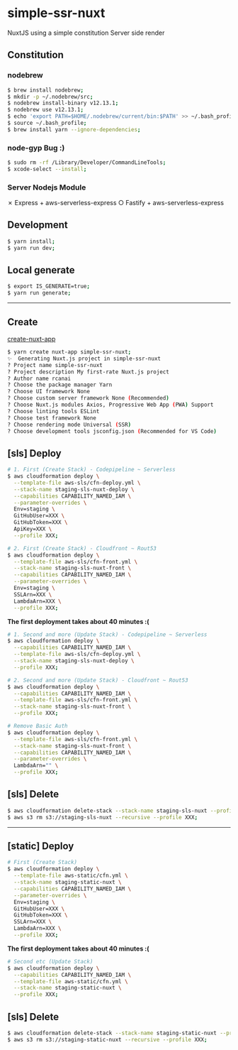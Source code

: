 # simple-ssr-nuxt

NuxtJS using a simple constitution  Server side render

## Constitution

### nodebrew

```bash
$ brew install nodebrew;
$ mkdir -p ~/.nodebrew/src;
$ nodebrew install-binary v12.13.1;
$ nodebrew use v12.13.1;
$ echo 'export PATH=$HOME/.nodebrew/current/bin:$PATH' >> ~/.bash_profile;
$ source ~/.bash_profile;
$ brew install yarn --ignore-dependencies;
```

### node-gyp Bug :)

```bash
$ sudo rm -rf /Library/Developer/CommandLineTools;
$ xcode-select --install;
```

### Server Nodejs Module

✗ Express + aws-serverless-express 
○ Fastify + aws-serverless-express 

## Development

```bash
$ yarn install;
$ yarn run dev;
```

## Local generate

```bash
$ export IS_GENERATE=true;
$ yarn run generate;
```
___

## Create

[create-nuxt-app](https://github.com/nuxt/create-nuxt-app)

```bash
$ yarn create nuxt-app simple-ssr-nuxt;
✨  Generating Nuxt.js project in simple-ssr-nuxt
? Project name simple-ssr-nuxt
? Project description My first-rate Nuxt.js project
? Author name rcanai
? Choose the package manager Yarn
? Choose UI framework None
? Choose custom server framework None (Recommended)
? Choose Nuxt.js modules Axios, Progressive Web App (PWA) Support
? Choose linting tools ESLint
? Choose test framework None
? Choose rendering mode Universal (SSR)
? Choose development tools jsconfig.json (Recommended for VS Code)
```

## [sls] Deploy

```bash
# 1. First (Create Stack) - Codepipeline ~ Serverless
$ aws cloudformation deploy \
  --template-file aws-sls/cfn-deploy.yml \
  --stack-name staging-sls-nuxt-deploy \
  --capabilities CAPABILITY_NAMED_IAM \
  --parameter-overrides \
  Env=staging \
  GitHubUser=XXX \
  GitHubToken=XXX \
  ApiKey=XXX \
  --profile XXX;

# 2. First (Create Stack) - Cloudfront ~ Rout53
$ aws cloudformation deploy \
  --template-file aws-sls/cfn-front.yml \
  --stack-name staging-sls-nuxt-front \
  --capabilities CAPABILITY_NAMED_IAM \
  --parameter-overrides \
  Env=staging \
  SSLArn=XXX \
  LambdaArn=XXX \
  --profile XXX;
```

**The first deployment takes about 40 minutes :(**

```bash
# 1. Second and more (Update Stack) - Codepipeline ~ Serverless
$ aws cloudformation deploy \
  --capabilities CAPABILITY_NAMED_IAM \
  --template-file aws-sls/cfn-deploy.yml \
  --stack-name staging-sls-nuxt-deploy \
  --profile XXX;

# 2. Second and more (Update Stack) - Cloudfront ~ Rout53
$ aws cloudformation deploy \
  --capabilities CAPABILITY_NAMED_IAM \
  --template-file aws-sls/cfn-front.yml \
  --stack-name staging-sls-nuxt-front \
  --profile XXX;
```

```bash
# Remove Basic Auth
$ aws cloudformation deploy \
  --template-file aws-sls/cfn-front.yml \
  --stack-name staging-sls-nuxt-front \
  --capabilities CAPABILITY_NAMED_IAM \
  --parameter-overrides \
  LambdaArn="" \
  --profile XXX;
```

## [sls] Delete

```bash
$ aws cloudformation delete-stack --stack-name staging-sls-nuxt --profile XXX;
$ aws s3 rm s3://staging-sls-nuxt --recursive --profile XXX;
```

___

## [static] Deploy

```bash
# First (Create Stack)
$ aws cloudformation deploy \
  --template-file aws-static/cfn.yml \
  --stack-name staging-static-nuxt \
  --capabilities CAPABILITY_NAMED_IAM \
  --parameter-overrides \
  Env=staging \
  GitHubUser=XXX \
  GitHubToken=XXX \
  SSLArn=XXX \
  LambdaArn=XXX \
  --profile XXX;
```

**The first deployment takes about 40 minutes :(**

```bash
# Second etc (Update Stack)
$ aws cloudformation deploy \
  --capabilities CAPABILITY_NAMED_IAM \
  --template-file aws-static/cfn.yml \
  --stack-name staging-static-nuxt \
  --profile XXX;
```

## [sls] Delete

```bash
$ aws cloudformation delete-stack --stack-name staging-static-nuxt --profile XXX;
$ aws s3 rm s3://staging-static-nuxt --recursive --profile XXX;
```